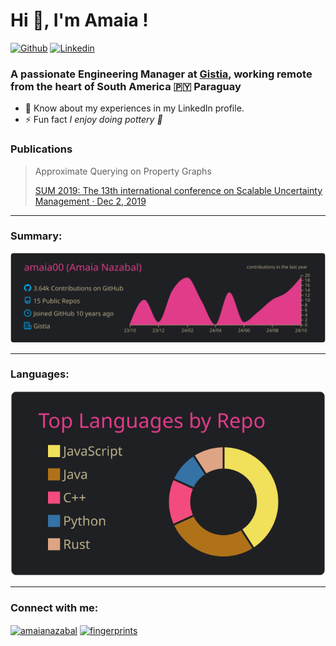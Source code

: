 # Hi 👋, I'm Amaia !
[![Github](https://img.shields.io/badge/-Github-000?style=flat&logo=Github&logoColor=white)](https://github.com/amaia00)
[![Linkedin](https://img.shields.io/badge/-LinkedIn-blue?style=flat&logo=Linkedin&logoColor=white)](https://www.linkedin.com/in/amaianazabal/)

### A passionate Engineering Manager at [Gistia](https://www.gistia.com/), working remote from the heart of South America 🇵🇾 Paraguay

- 📄 Know about my experiences in my LinkedIn profile.
- ⚡ Fun fact *I enjoy doing pottery 🏺*

### Publications

> Approximate Querying on Property Graphs
> 
> [SUM 2019: The 13th international conference on Scalable Uncertainty Management · Dec 2, 2019](https://link.springer.com/chapter/10.1007/978-3-030-35514-2_19)

---
### Summary:
![](https://raw.githubusercontent.com/amaia00/amaia00/main/profile-summary-card-output/bear/0-profile-details.svg)


---
### Languages:
![](https://raw.githubusercontent.com/amaia00/amaia00/main/profile-summary-card-output/bear/1-repos-per-language.svg)

---
### Connect with me:
<a href="https://linkedin.com/in/amaianazabal" target="blank"><img align="center" src="https://raw.githubusercontent.com/rahuldkjain/github-profile-readme-generator/master/src/images/icons/Social/linked-in-alt.svg" alt="amaianazabal" height="30" width="40" /></a>
<a href="https://stackoverflow.com/users/fingerprints" target="blank"><img align="center" src="https://raw.githubusercontent.com/rahuldkjain/github-profile-readme-generator/master/src/images/icons/Social/stack-overflow.svg" alt="fingerprints" height="30" width="40" /></a>
